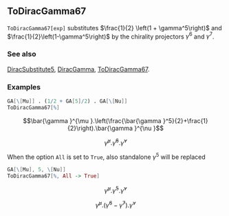 ## ToDiracGamma67 

`ToDiracGamma67[exp]` substitutes $\frac{1}{2} \left(1 + \gamma^5\right)$ and $\frac{1}{2}\left(1-\gamma^5\right)$ by the chirality projectors $\gamma^6$ and $\gamma^7$.

### See also

[DiracSubstitute5](DiracSubstitute5), [DiracGamma](DiracGamma), [ToDiracGamma67](ToDiracGamma67).

### Examples

```mathematica
GA[\[Mu]] . (1/2 + GA[5]/2) . GA[\[Nu]]
ToDiracGamma67[%]
```

$$\bar{\gamma }^{\mu }.\left(\frac{\bar{\gamma }^5}{2}+\frac{1}{2}\right).\bar{\gamma }^{\nu }$$

$$\bar{\gamma }^{\mu }.\bar{\gamma }^6.\bar{\gamma }^{\nu }$$

When the option `All` is set to `True`, also standalone $\gamma^5$ will be replaced

```mathematica
GA[\[Mu], 5, \[Nu]]
ToDiracGamma67[%, All -> True]
```

$$\bar{\gamma }^{\mu }.\bar{\gamma }^5.\bar{\gamma }^{\nu }$$

$$\bar{\gamma }^{\mu }.\left(\bar{\gamma }^6-\bar{\gamma }^7\right).\bar{\gamma }^{\nu }$$